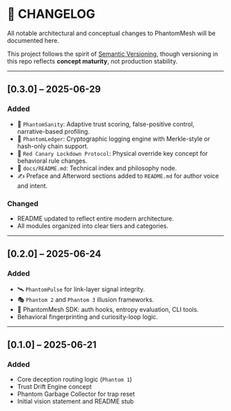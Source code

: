 # 📓 CHANGELOG

All notable architectural and conceptual changes to PhantomMesh will be documented here.

This project follows the spirit of [Semantic Versioning](https://semver.org/), though versioning in this repo reflects **concept maturity**, not production stability.

---

## [0.3.0] – 2025-06-29

### Added
- 🧠 `PhantomSanity`: Adaptive trust scoring, false-positive control, narrative-based profiling.
- 🔐 `PhantomLedger`: Cryptographic logging engine with Merkle-style or hash-only chain support.
- 🧩 `Red Canary Lockdown Protocol`: Physical override key concept for behavioral rule changes.
- 📘 `docs/README.md`: Technical index and philosophy node.
- ✍️ Preface and Afterword sections added to `README.md` for author voice and intent.

### Changed
- README updated to reflect entire modern architecture.
- All modules organized into clear tiers and categories.

---

## [0.2.0] – 2025-06-24

### Added
- 🛰 `PhantomPulse` for link-layer signal integrity.
- 🎭 `Phantom 2` and `Phantom 3` illusion frameworks.
- 🧰 PhantomMesh SDK: auth hooks, entropy evaluation, CLI tools.
- Behavioral fingerprinting and curiosity-loop logic.

---

## [0.1.0] – 2025-06-21

### Added
- Core deception routing logic (`Phantom 1`)
- Trust Drift Engine concept
- Phantom Garbage Collector for trap reset
- Initial vision statement and README stub
